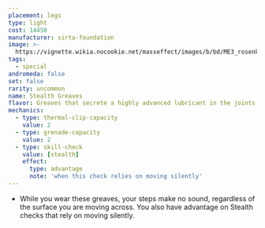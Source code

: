```yaml
---
placement: legs
type: light
cost: 14450
manufacturer: sirta-foundation
image: >-
  https://vignette.wikia.nocookie.net/masseffect/images/b/bd/ME3_rosenkov_materials_legs.png/revision/latest/scale-to-width-down/100?cb=20120314171643
tags:
  - special
andromeda: false
set: false
rarity: uncommon
name: Stealth Greaves
flavor: Greaves that secrete a highly advanced lubricant in the joints.
mechanics:
  - type: thermal-clip-capacity
    value: 2
  - type: grenade-capacity
    value: 2
  - type: skill-check
    value: [stealth]
    effect:
      type: advantage
      note: 'when this check relies on moving silently'
---
```

- While you wear these greaves, your steps make no sound, regardless of the surface you are moving
across. You also have advantage on Stealth checks that rely on moving silently.
